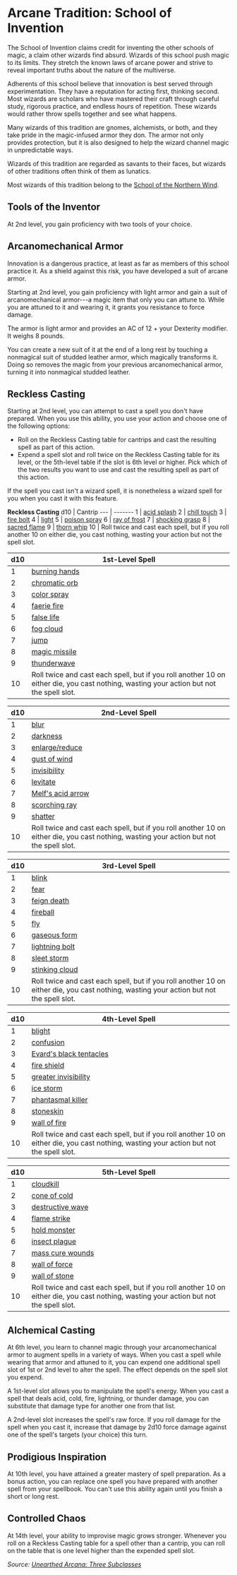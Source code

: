 # Arcane Tradition: School of Invention
The School of Invention claims credit for inventing the other schools of magic, a claim other wizards find absurd. Wizards of this school push magic to its limits. They stretch the known laws of arcane power and strive to reveal important truths about the nature of the multiverse.

Adherents of this school believe that innovation is best served through experimentation. They have a reputation for acting first, thinking second. Most wizards are scholars who have mastered their craft through careful study, rigorous practice, and endless hours of repetition. These wizards would rather throw spells together and see what happens.

Many wizards of this tradition are gnomes, alchemists, or both, and they take pride in the magic-infused armor they don. The armor not only provides protection, but it is also designed to help the wizard channel magic in unpredictable ways.

Wizards of this tradition are regarded as savants to their faces, but wizards of other traditions often think of them as lunatics.

Most wizards of this tradition belong to the [School of the Northern Wind](../../Organizations/MageSchools/NorthernWind.md).

## Tools of the Inventor
At 2nd level, you gain proficiency with two tools of your choice.

## Arcanomechanical Armor
Innovation is a dangerous practice, at least as far as members of this school practice it. As a shield against this risk, you have developed a suit of arcane armor.

Starting at 2nd level, you gain proficiency with light armor and gain a suit of arcanomechanical armor---a magic item that only you can attune to. While you are attuned to it and wearing it, it grants you resistance to force damage.

The armor is light armor and provides an AC of 12 + your Dexterity modifier. It weighs 8 pounds.

You can create a new suit of it at the end of a long rest by touching a nonmagical suit of studded leather armor, which magically transforms it. Doing so removes the magic from your previous arcanomechanical armor, turning it into nonmagical studded leather.

## Reckless Casting
Starting at 2nd level, you can attempt to cast a spell you don't have prepared. When you use this ability, you use your action and choose one of the following options:

* Roll on the Reckless Casting table for cantrips and cast the resulting spell as part of this action.
* Expend a spell slot and roll twice on the Reckless Casting table for its level, or the 5th-level table if the slot is 6th level or higher. Pick which of the two results you want to use and cast the resulting spell as part of this action.

If the spell you cast isn't a wizard spell, it is nonetheless a wizard spell for you when you cast it with this feature.

**Reckless Casting**
d10 | Cantrip
--- | -------
1 | [acid splash](https://www.dndbeyond.com/spells/acid-splash)
2 | [chill touch](https://www.dndbeyond.com/spells/chill-touch)
3 | [fire bolt](https://www.dndbeyond.com/spells/fire-bolt)
4 | [light](https://www.dndbeyond.com/spells/light)
5 | [poison spray](https://www.dndbeyond.com/spells/poison-spray)
6 | [ray of frost](https://www.dndbeyond.com/spells/ray-of-frost)
7 | [shocking grasp](https://www.dndbeyond.com/spells/shocking-grasp)
8 | [sacred flame](https://www.dndbeyond.com/spells/sacred-flame)
9 | [thorn whip](https://www.dndbeyond.com/spells/thorn-whip)
10 | Roll twice and cast each spell, but if you roll another 10 on either die, you cast nothing, wasting your action but not the spell slot.

d10 | 1st-Level Spell
--- | -------
1 | [burning hands](https://www.dndbeyond.com/spells/burning-hands)
2 | [chromatic orb](https://www.dndbeyond.com/spells/chromatic-orb)
3 | [color spray](https://www.dndbeyond.com/spells/color-spray)
4 | [faerie fire](https://www.dndbeyond.com/spells/faerie-fire)
5 | [false life](https://www.dndbeyond.com/spells/false-life)
6 | [fog cloud](https://www.dndbeyond.com/spells/fog-cloud)
7 | [jump](https://www.dndbeyond.com/spells/jump)
8 | [magic missile](https://www.dndbeyond.com/spells/magic-missile)
9 | [thunderwave](https://www.dndbeyond.com/spells/thunderwave)
10 | Roll twice and cast each spell, but if you roll another 10 on either die, you cast nothing, wasting your action but not the spell slot.

d10| 2nd-Level Spell
---| -------
1  | [blur](https://www.dndbeyond.com/spells/blur)
2  | [darkness](https://www.dndbeyond.com/spells/darkness)
3  | [enlarge/reduce](https://www.dndbeyond.com/spells/enlarge-reduce)
4  | [gust of wind](https://www.dndbeyond.com/spells/gust-of-wind)
5  | [invisibility](https://www.dndbeyond.com/spells/invisibility)
6  | [levitate](https://www.dndbeyond.com/spells/levitate)
7  | [Melf's acid arrow](https://www.dndbeyond.com/spells/melfs-acid-arrow)
8  | [scorching ray](https://www.dndbeyond.com/spells/scorching-ray)
9  | [shatter](https://www.dndbeyond.com/spells/shatter)
10 | Roll twice and cast each spell, but if you roll another 10 on either die, you cast nothing, wasting your action but not the spell slot.

d10| 3rd-Level Spell
---| -------
1  | [blink](https://www.dndbeyond.com/spells/blink)
2  | [fear](https://www.dndbeyond.com/spells/fear)
3  | [feign death](https://www.dndbeyond.com/spells/feign-death)
4  | [fireball](https://www.dndbeyond.com/spells/fireball)
5  | [fly](https://www.dndbeyond.com/spells/fly)
6  | [gaseous form](https://www.dndbeyond.com/spells/gaseous-form)
7  | [lightning bolt](https://www.dndbeyond.com/spells/lightning-bolt)
8  | [sleet storm](https://www.dndbeyond.com/spells/sleet-storm)
9  | [stinking cloud](https://www.dndbeyond.com/spells/stinking-cloud)
10 | Roll twice and cast each spell, but if you roll another 10 on either die, you cast nothing, wasting your action but not the spell slot.

d10 | 4th-Level Spell
--- | -------
1  | [blight](https://www.dndbeyond.com/spells/blight)
2  | [confusion](https://www.dndbeyond.com/spells/confusion)
3  | [Evard's black tentacles](https://www.dndbeyond.com/spells/evards-black-tentacles)
4  | [fire shield](https://www.dndbeyond.com/spells/fire-shield)
5  | [greater invisibility](https://www.dndbeyond.com/spells/greater-invisibility)
6  | [ice storm](https://www.dndbeyond.com/spells/ice-storm)
7  | [phantasmal killer](https://www.dndbeyond.com/spells/phantasmal-killer)
8  | [stoneskin](https://www.dndbeyond.com/spells/stoneskin)
9  | [wall of fire](https://www.dndbeyond.com/spells/wall-of-fire)
10 | Roll twice and cast each spell, but if you roll another 10 on either die, you cast nothing, wasting your action but not the spell slot.

d10 | 5th-Level Spell
--- | -------
1  | [cloudkill](https://www.dndbeyond.com/spells/cloudkill)
2  | [cone of cold](https://www.dndbeyond.com/spells/cone-of-cold)
3  | [destructive wave](https://www.dndbeyond.com/spells/destructive-wave)
4  | [flame strike](https://www.dndbeyond.com/spells/flame-strike)
5  | [hold monster](https://www.dndbeyond.com/spells/hold-monster)
6  | [insect plague](https://www.dndbeyond.com/spells/insect-plague)
7  | [mass cure wounds](https://www.dndbeyond.com/spells/mass-cure-wounds)
8  | [wall of force](https://www.dndbeyond.com/spells/wall-of-force)
9  | [wall of stone](https://www.dndbeyond.com/spells/wall-of-stone)
10 | Roll twice and cast each spell, but if you roll another 10 on either die, you cast nothing, wasting your action but not the spell slot.

## Alchemical Casting
At 6th level, you learn to channel magic through your arcanomechanical armor to augment spells in a variety of ways. When you cast a spell while wearing that armor and attuned to it, you can expend one additional spell slot of 1st or 2nd level to alter the spell. The effect depends on the spell slot you expend.

A 1st-level slot allows you to manipulate the spell's energy. When you cast a spell that deals acid, cold, fire, lightning, or thunder damage, you can substitute that damage type for another one from that list.

A 2nd-level slot increases the spell's raw force. If you roll damage for the spell when you cast it, increase that damage by 2d10 force damage against one of the spell's targets (your choice) this turn.

## Prodigious Inspiration
At 10th level, you have attained a greater mastery of spell preparation. As a bonus action, you can replace one spell you have prepared with another spell from your spellbook. You can't use this ability again until you finish a short or long rest.

## Controlled Chaos
At 14th level, your ability to improvise magic grows stronger. Whenever you roll on a Reckless Casting table for a spell other than a cantrip, you can roll on the table that is one level higher than the expended spell slot.

*Source: [Unearthed Arcana: Three Subclasses](https://dnd.wizards.com/articles/unearthed-arcana/three-subclasses)*
